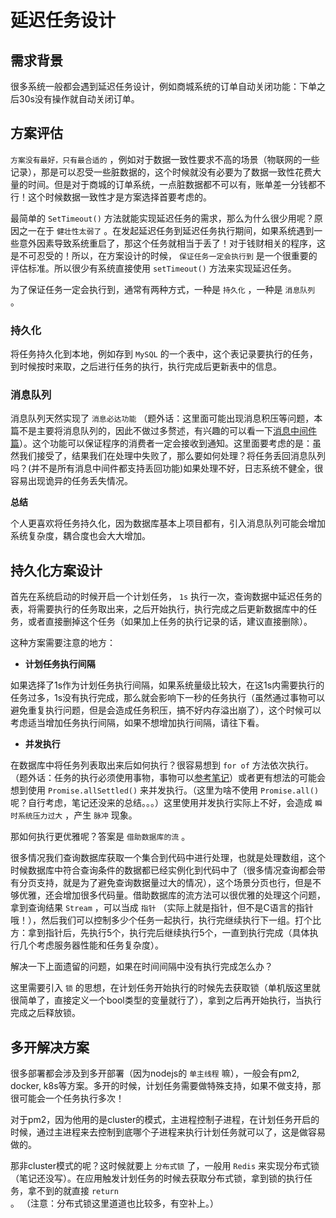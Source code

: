 # 延迟任务设计

## 需求背景

很多系统一般都会遇到延迟任务设计，例如商城系统的订单自动关闭功能：下单之后30s没有操作就自动关闭订单。

## 方案评估

`方案没有最好，只有最合适的` ，例如对于数据一致性要求不高的场景（物联网的一些记录），那是可以忍受一些脏数据的，这个时候就没有必要为了数据一致性花费大量的时间。但是对于商城的订单系统，一点脏数据都不可以有，账单差一分钱都不行！这个时候数据一致性才是方案选择首要考虑的。

最简单的 `SetTimeout()` 方法就能实现延迟任务的需求，那么为什么很少用呢？原因之一在于 `健壮性太弱了` 。在发起延迟任务到延迟任务执行期间，如果系统遇到一些意外因素导致系统重启了，那这个任务就相当于丢了！对于钱财相关的程序，这是不可忍受的！所以，在方案设计的时候， `保证任务一定会执行到` 是一个很重要的评估标准。所以很少有系统直接使用 `setTimeout()` 方法来实现延迟任务。

为了保证任务一定会执行到，通常有两种方式，一种是 `持久化` ，一种是 `消息队列` 。

### 持久化

将任务持久化到本地，例如存到 `MySQL` 的一个表中，这个表记录要执行的任务，到时候按时来取，之后进行任务的执行，执行完成后更新表中的信息。

### 消息队列

消息队列天然实现了 `消息必达功能` （题外话：这里面可能出现消息积压等问题，本篇不是主要将消息队列的，因此不做过多赘述，有兴趣的可以看一下[消息中间件篇](../../../消息中间件/README.md)）。这个功能可以保证程序的消费者一定会接收到通知。这里面要考虑的是：虽然我们接受了，结果我们在处理中失败了，那么要如何处理？将任务丢回消息队列吗？(并不是所有消息中间件都支持丢回功能)如果处理不好，日志系统不健全，很容易出现诡异的任务丢失情况。

**总结**

个人更喜欢将任务持久化，因为数据库基本上项目都有，引入消息队列可能会增加系统复杂度，耦合度也会大大增加。

## 持久化方案设计

首先在系统启动的时候开启一个计划任务， `1s` 执行一次，查询数据中延迟任务的表，将需要执行的任务取出来，之后开始执行，执行完成之后更新数据库中的任务，或者直接删掉这个任务（如果加上任务的执行记录的话，建议直接删除）。

这种方案需要注意的地方：

* **计划任务执行间隔**

如果选择了1s作为计划任务执行间隔，如果系统量级比较大，在这1s内需要执行的任务过多，1s没有执行完成，那么就会影响下一秒的任务执行（虽然通过事物可以避免重复执行问题，但是会造成任务积压，搞不好内存溢出崩了），这个时候可以考虑适当增加任务执行间隔，如果不想增加执行间隔，请往下看。

* **并发执行**

  
在数据库中将任务列表取出来后如何执行？很容易想到 `for of` 方法依次执行。（题外话：任务的执行必须使用事物，事物可以[参考笔记](../../../数据库/SQL/事物.md)）或者更有想法的可能会想到使用 `Promise.allSettled()` 来并发执行。（这里为啥不使用 `Promise.all()` 呢？自行考虑，笔记还没来的总结。。。）这里使用并发执行实际上不好，会造成 `瞬时系统压力过大` ，产生 `脉冲` 现象。

那如何执行更优雅呢？答案是 `借助数据库的流` 。

很多情况我们查询数据库获取一个集合到代码中进行处理，也就是处理数组，这个时候数据库中符合查询条件的数据都已经实例化到代码中了（很多情况查询都会带有分页支持，就是为了避免查询数据量过大的情况），这个场景分页也行，但是不够优雅，还会增加很多代码量。借助数据库的流方法可以很优雅的处理这个问题，拿到查询结果 `Stream` ，可以当成 `指针` （实际上就是指针，但不是C语言的指针哦！），然后我们可以控制多少个任务一起执行，执行完继续执行下一组。打个比方：拿到指针后，先执行5个，执行完后继续执行5个，一直到执行完成（具体执行几个考虑服务器性能和任务复杂度）。

解决一下上面遗留的问题，如果在时间间隔中没有执行完成怎么办？

这里需要引入 `锁` 的思想，在计划任务开始执行的时候先去获取锁（单机版这里就很简单了，直接定义一个bool类型的变量就行了），拿到之后再开始执行，当执行完成之后释放锁。

## 多开解决方案

很多部署都会涉及到多开部署（因为nodejs的 `单主线程` 嘛），一般会有pm2, docker, k8s等方案。多开的时候，计划任务需要做特殊支持，如果不做支持，那很可能会一个任务执行多次！

对于pm2，因为他用的是cluster的模式，主进程控制子进程，在计划任务开启的时候，通过主进程来去控制到底哪个子进程来执行计划任务就可以了，这是做容易做的。

那非cluster模式的呢？这时候就要上 `分布式锁` 了，一般用 `Redis` 来实现分布式锁（笔记还没写）。在应用触发计划任务的时候去获取分布式锁，拿到锁的执行任务，拿不到的就直接 `return` 。
（注意：分布式锁这里道道也比较多，有空补上。）